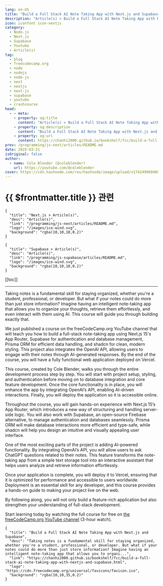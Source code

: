 ```yaml
---
lang: en-US
title: "Build a Full Stack AI Note Taking App with Next.js and Supabase"
description: "Article(s) > Build a Full Stack AI Note Taking App with Next.js and Supabase"
icon: iconfont icon-nextjs
category:
  - Node.js
  - Next.js
  - Supabase
  - Youtube
  - Article(s)
tag:
  - blog
  - freecodecamp.org
  - node
  - nodejs
  - node-js
  - next
  - nextjs
  - next-js
  - supabase
  - youtube
  - crashcourse
head:
  - - meta:
    - property: og:title
      content: "Article(s) > Build a Full Stack AI Note Taking App with Next.js and Supabase"
    - property: og:description
      content: "Build a Full Stack AI Note Taking App with Next.js and Supabase"
    - property: og:url
      content: https://chanhi2000.github.io/bookshelf/fcc/build-a-full-stack-ai-note-taking-app-with-nextjs-and-supabase.html
prev: /programming/js-next/articles/README.md
date: 2025-03-21
isOriginal: false
author:
  - name: Cole Blender (@coleblender)
    url: https://youtube.com/@coleblender
cover: https://cdn.hashnode.com/res/hashnode/image/upload/v1742499604089/f6c63ce3-f6eb-45fc-8f3e-08f68364ee53.png
---
```


# {{ $frontmatter.title }} 관련

```component VPCard
{
  "title": "Next.js > Article(s)",
  "desc": "Article(s)",
  "link": "/programming/js-next/articles/README.md",
  "logo": "/images/ico-wind.svg",
  "background": "rgba(10,10,10,0.2)"
}
```

```component VPCard
{
  "title": "Supabase > Article(s)",
  "desc": "Article(s)",
  "link": "/programming/js-supabase/articles/README.md",
  "logo": "/images/ico-wind.svg",
  "background": "rgba(10,10,10,0.2)"
}
```

[[toc]]

---

<SiteInfo
  name="Build a Full Stack AI Note Taking App with Next.js and Supabase"
  desc="Taking notes is a fundamental skill for staying organized, whether you're a student, professional, or developer. But what if your notes could do more than just store information? Imagine having an intelligent note-taking app that allows you to organi..."
  url="https://freecodecamp.org/news/build-a-full-stack-ai-note-taking-app-with-nextjs-and-supabase"
  logo="https://cdn.freecodecamp.org/universal/favicons/favicon.ico"
  preview="https://cdn.hashnode.com/res/hashnode/image/upload/v1742499604089/f6c63ce3-f6eb-45fc-8f3e-08f68364ee53.png"/>

Taking notes is a fundamental skill for staying organized, whether you're a student, professional, or developer. But what if your notes could do more than just store information? Imagine having an intelligent note-taking app that allows you to organize your thoughts, retrieve them effortlessly, and even interact with them using AI. This course will guide you through building exactly that.

We just published a course on the freeCodeCamp.org YouTube channel that will teach you how to build a full-stack note-taking app using Next.js 15's App Router, Supabase for authentication and database management, Prisma ORM for efficient data handling, and shadcn for clean, modern styling. This project also integrates the OpenAI API, allowing users to engage with their notes through AI-generated responses. By the end of the course, you will have a fully functional web application deployed on Vercel.

This course, created by Cole Blender, walks you through the entire development process step by step. You will start with project setup, styling, and authentication before moving on to database integration and core feature development. Once the core functionality is in place, you will enhance the app by integrating OpenAI’s API, enabling AI-driven interactions. Finally, you will deploy the application so it is accessible online.

Throughout the course, you will gain hands-on experience with Next.js 15’s App Router, which introduces a new way of structuring and handling server-side logic. You will also work with Supabase, an open-source Firebase alternative, to manage authentication and databases seamlessly. Prisma ORM will make database interactions more efficient and type-safe, while shadcn will help you design an intuitive and visually appealing user interface.

One of the most exciting parts of the project is adding AI-powered functionality. By integrating OpenAI’s API, you will allow users to ask ChatGPT questions related to their notes. This feature transforms the note-taking app from a simple text storage tool into an interactive assistant that helps users analyze and retrieve information effortlessly.

Once your application is complete, you will deploy it to Vercel, ensuring that it is optimized for performance and accessible to users worldwide. Deployment is an essential skill for any developer, and this course provides a hands-on guide to making your project live on the web.

By following along, you will not only build a feature-rich application but also strengthen your understanding of full-stack development.

Start learning today by watching the full course for free on [<VPIcon icon="fa-brands fa-youtube"/>the freeCodeCamp.org YouTube channel](https://youtu.be/6ChzCaljcaI) (3-hour watch).

<VidStack src="youtube/6ChzCaljcaI" />

<!-- TODO: add ARTICLE CARD -->
```component VPCard
{
  "title": "Build a Full Stack AI Note Taking App with Next.js and Supabase",
  "desc": "Taking notes is a fundamental skill for staying organized, whether you're a student, professional, or developer. But what if your notes could do more than just store information? Imagine having an intelligent note-taking app that allows you to organi...",
  "link": "https://chanhi2000.github.io/bookshelf/fcc/build-a-full-stack-ai-note-taking-app-with-nextjs-and-supabase.html",
  "logo": "https://cdn.freecodecamp.org/universal/favicons/favicon.ico",
  "background": "rgba(10,10,35,0.2)"
}
```
